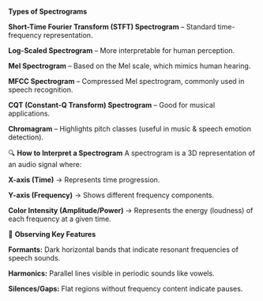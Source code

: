 **Types of Spectrograms**

**Short-Time Fourier Transform (STFT) Spectrogram** – Standard time-frequency representation.

**Log-Scaled Spectrogram** – More interpretable for human perception.

**Mel Spectrogram** – Based on the Mel scale, which mimics human hearing.

**MFCC Spectrogram** – Compressed Mel spectrogram, commonly used in speech recognition.

**CQT (Constant-Q Transform) Spectrogram** – Good for musical applications.

**Chromagram** – Highlights pitch classes (useful in music & speech emotion detection).

🔍 **How to Interpret a Spectrogram**
A spectrogram is a 3D representation of an audio signal where:

**X-axis (Time)** → Represents time progression.

**Y-axis (Frequency)** → Shows different frequency components.

**Color Intensity (Amplitude/Power)** → Represents the energy (loudness) of each frequency at a given time.

📌 **Observing Key Features**

**Formants:** Dark horizontal bands that indicate resonant frequencies of speech sounds.

**Harmonics:** Parallel lines visible in periodic sounds like vowels.

**Silences/Gaps:** Flat regions without frequency content indicate pauses.

